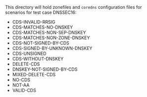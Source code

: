 This directory will hold zonefiles and `coredns` configuration files for
scenarios for test case DNSSEC16:

* CDS-INVALID-RRSIG
* CDS-MATCHES-NO-DNSKEY
* CDS-MATCHES-NON-SEP-DNSKEY
* CDS-MATCHES-NON-ZONE-DNSKEY
* CDS-NOT-SIGNED-BY-CDS
* CDS-SIGNED-BY-UNKNOWN-DNSKEY
* CDS-UNSIGNED
* CDS-WITHOUT-DNSKEY
* DELETE-CDS
* DNSKEY-NOT-SIGNED-BY-CDS
* MIXED-DELETE-CDS
* NO-CDS
* NOT-AA
* VALID-CDS



